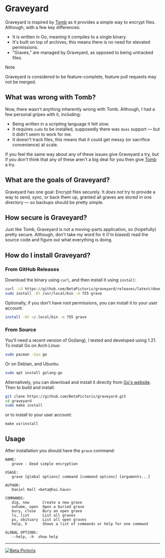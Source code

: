 # Graveyard

Graveyard is inspired by [Tomb](https://dyne.org/software/tomb/) as it provides
a simple way to encrypt files. Although, with a few key differences:

 - It is written in Go, meaning it compiles to a single binary.
 - It's built on top of archives, this means there is no need for elevated permissions.
 - "Graves," are managed by Graveyard, as opposed to being untracked files.


> [!NOTE]
> Graveyard is considered to be feature-complete, feature pull requests
> may not be merged. 



## What was wrong with Tomb?

Now, there wasn't anything inherently wrong with Tomb. Although, I had a few
personal gripes with it, including: 

 - Being written in a scripting language it felt slow. 
 - It requires `sudo` to be installed, supposedly there was `doas` support —
   but it didn't seem to work for me.
 - It doesn't track files, this means that it could get messy (or sacrifice
   convenience) at scale.

If you feel the same way about any of these issues give Graveyard a try, but if
you don't think that any of these aren't a big deal for you then give 
[Tomb](https://dyne.org/software/tomb) a try.

## What are the goals of Graveyard? 

Graveyard has one goal: Encrypt files securely. It *does not* try to provide a 
way to send, sync, or back them up, granted all graves are stored in one
directory — so backups should be pretty simple. 

## How secure is Graveyard?

Just like Tomb, Graveyard is not a moving-parts application, so (hopefully) 
pretty secure. Although, don't take my word for it (I'm biased) read the
source code and figure out what everything is doing. 

## How do I install Graveyard?

### From GitHub Releases

Download the binary using `curl`, and then install it using `install`:

```bash
curl -LO https://github.com/BetaPictoris/graveyard/releases/latest/download/grave
sudo install -Dt /usr/local/bin -m 755 grave
```

Optionally, if you don't have root permissions, you can install it to your
user account:

```bash
install -Dt ~/.local/bin -m 755 grave
```

### From Source

You'll need a recent version of Go(lang), I tested and developed using 1.21.
To install Go on Arch Linux:

```bash
sudo pacman -Syu go
```

Or on Debian, and Ubuntu:

```bash
sudo apt install golang-go
```

Alternatively, you can download and install it directly from [Go's
website](https://go.dev/doc/install). Then to build and install:

```bash
git clone https://github.com/BetaPictoris/graveyard.git
cd graveyard
sudo make install
```

or to install to your user account:

```
make usrinstall
```

## Usage

After installation you should have the `grave` command:

```
NAME:
   grave - Dead simple encryption

USAGE:
   grave [global options] command [command options] [arguments...]

AUTHOR:
   Daniel Hall <beta@hai.haus>

COMMANDS:
   dig, new      Create a new grave
   exhume, open  Open a buried grave
   bury, close   Bury an open grave
   ls, list      List all graves
   ps, obituary  List all open graves
   help, h       Shows a list of commands or help for one command

GLOBAL OPTIONS:
   --help, -h  show help

```

---

[![Beta Pictoris](https://cdn.ozx.me/betapictoris/header.svg)](https://github.com/BetaPictoris)

